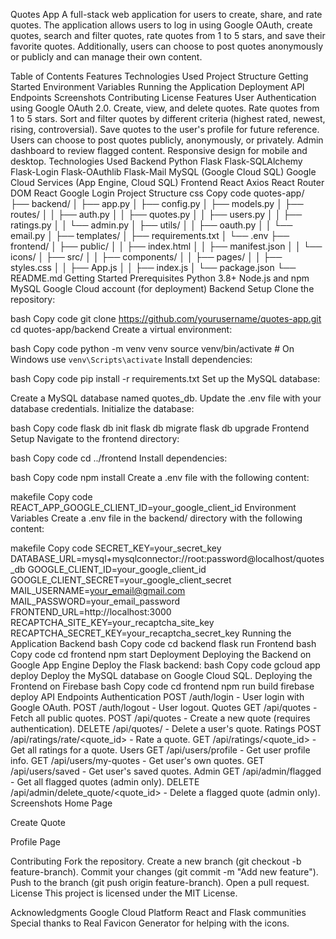 Quotes App
A full-stack web application for users to create, share, and rate quotes. The application allows users to log in using Google OAuth, create quotes, search and filter quotes, rate quotes from 1 to 5 stars, and save their favorite quotes. Additionally, users can choose to post quotes anonymously or publicly and can manage their own content.

Table of Contents
Features
Technologies Used
Project Structure
Getting Started
Environment Variables
Running the Application
Deployment
API Endpoints
Screenshots
Contributing
License
Features
User Authentication using Google OAuth 2.0.
Create, view, and delete quotes.
Rate quotes from 1 to 5 stars.
Sort and filter quotes by different criteria (highest rated, newest, rising, controversial).
Save quotes to the user's profile for future reference.
Users can choose to post quotes publicly, anonymously, or privately.
Admin dashboard to review flagged content.
Responsive design for mobile and desktop.
Technologies Used
Backend
Python
Flask
Flask-SQLAlchemy
Flask-Login
Flask-OAuthlib
Flask-Mail
MySQL (Google Cloud SQL)
Google Cloud Services (App Engine, Cloud SQL)
Frontend
React
Axios
React Router DOM
React Google Login
Project Structure
css
Copy code
quotes-app/
├── backend/
│   ├── app.py
│   ├── config.py
│   ├── models.py
│   ├── routes/
│   │   ├── auth.py
│   │   ├── quotes.py
│   │   ├── users.py
│   │   ├── ratings.py
│   │   └── admin.py
│   ├── utils/
│   │   ├── oauth.py
│   │   └── email.py
│   ├── templates/
│   ├── requirements.txt
│   └── .env
├── frontend/
│   ├── public/
│   │   ├── index.html
│   │   ├── manifest.json
│   │   └── icons/
│   ├── src/
│   │   ├── components/
│   │   ├── pages/
│   │   ├── styles.css
│   │   ├── App.js
│   │   ├── index.js
│   └── package.json
└── README.md
Getting Started
Prerequisites
Python 3.8+
Node.js and npm
MySQL
Google Cloud account (for deployment)
Backend Setup
Clone the repository:

bash
Copy code
git clone https://github.com/yourusername/quotes-app.git
cd quotes-app/backend
Create a virtual environment:

bash
Copy code
python -m venv venv
source venv/bin/activate  # On Windows use `venv\Scripts\activate`
Install dependencies:

bash
Copy code
pip install -r requirements.txt
Set up the MySQL database:

Create a MySQL database named quotes_db.
Update the .env file with your database credentials.
Initialize the database:

bash
Copy code
flask db init
flask db migrate
flask db upgrade
Frontend Setup
Navigate to the frontend directory:

bash
Copy code
cd ../frontend
Install dependencies:

bash
Copy code
npm install
Create a .env file with the following content:

makefile
Copy code
REACT_APP_GOOGLE_CLIENT_ID=your_google_client_id
Environment Variables
Create a .env file in the backend/ directory with the following content:

makefile
Copy code
SECRET_KEY=your_secret_key
DATABASE_URL=mysql+mysqlconnector://root:password@localhost/quotes_db
GOOGLE_CLIENT_ID=your_google_client_id
GOOGLE_CLIENT_SECRET=your_google_client_secret
MAIL_USERNAME=your_email@gmail.com
MAIL_PASSWORD=your_email_password
FRONTEND_URL=http://localhost:3000
RECAPTCHA_SITE_KEY=your_recaptcha_site_key
RECAPTCHA_SECRET_KEY=your_recaptcha_secret_key
Running the Application
Backend
bash
Copy code
cd backend
flask run
Frontend
bash
Copy code
cd frontend
npm start
Deployment
Deploying the Backend on Google App Engine
Deploy the Flask backend:
bash
Copy code
gcloud app deploy
Deploy the MySQL database on Google Cloud SQL.
Deploying the Frontend on Firebase
bash
Copy code
cd frontend
npm run build
firebase deploy
API Endpoints
Authentication
POST /auth/login - User login with Google OAuth.
POST /auth/logout - User logout.
Quotes
GET /api/quotes - Fetch all public quotes.
POST /api/quotes - Create a new quote (requires authentication).
DELETE /api/quotes/<id> - Delete a user's quote.
Ratings
POST /api/ratings/rate/<quote_id> - Rate a quote.
GET /api/ratings/<quote_id> - Get all ratings for a quote.
Users
GET /api/users/profile - Get user profile info.
GET /api/users/my-quotes - Get user's own quotes.
GET /api/users/saved - Get user's saved quotes.
Admin
GET /api/admin/flagged - Get all flagged quotes (admin only).
DELETE /api/admin/delete_quote/<quote_id> - Delete a flagged quote (admin only).
Screenshots
Home Page

Create Quote

Profile Page

Contributing
Fork the repository.
Create a new branch (git checkout -b feature-branch).
Commit your changes (git commit -m "Add new feature").
Push to the branch (git push origin feature-branch).
Open a pull request.
License
This project is licensed under the MIT License.

Acknowledgments
Google Cloud Platform
React and Flask communities
Special thanks to Real Favicon Generator for helping with the icons.